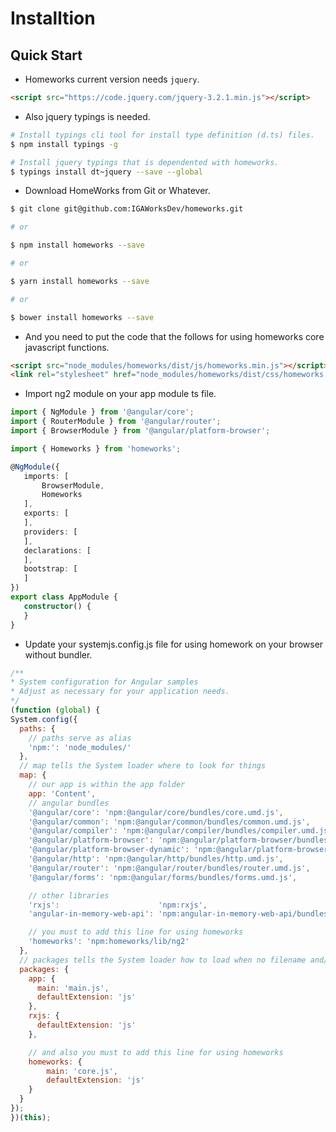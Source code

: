 ﻿# Installtion

## Quick Start

- Homeworks current version needs `jquery`.

```html
<script src="https://code.jquery.com/jquery-3.2.1.min.js"></script>
```

- Also jquery typings is needed.

```bash
# Install typings cli tool for install type definition (d.ts) files.
$ npm install typings -g

# Install jquery typings that is dependented with homeworks.
$ typings install dt~jquery --save --global
```

- Download HomeWorks from Git or Whatever.

 ```bash
$ git clone git@github.com:IGAWorksDev/homeworks.git

# or

$ npm install homeworks --save

# or

$ yarn install homeworks --save

# or

$ bower install homeworks --save
```

- And you need to put the code that the follows for using homeworks core javascript functions.

```html
<script src="node_modules/homeworks/dist/js/homeworks.min.js"></script>
<link rel="stylesheet" href="node_modules/homeworks/dist/css/homeworks.min.css" />
```

 - Import ng2 module on your app module ts file.

 ```typescript
import { NgModule } from '@angular/core';
import { RouterModule } from '@angular/router';
import { BrowserModule } from '@angular/platform-browser';

import { Homeworks } from 'homeworks';

@NgModule({
    imports: [
        BrowserModule,
        Homeworks
    ],
    exports: [
    ],
    providers: [
    ],
    declarations: [
    ],
    bootstrap: [
    ]
})
export class AppModule {
    constructor() {
    }
}
```

 - Update your systemjs.config.js file for using homework on your browser without bundler.

  ```javascript
/**
 * System configuration for Angular samples
 * Adjust as necessary for your application needs.
 */
(function (global) {
  System.config({
    paths: {
      // paths serve as alias
      'npm:': 'node_modules/'
    },
    // map tells the System loader where to look for things
    map: {
      // our app is within the app folder
      app: 'Content',
      // angular bundles
      '@angular/core': 'npm:@angular/core/bundles/core.umd.js',
      '@angular/common': 'npm:@angular/common/bundles/common.umd.js',
      '@angular/compiler': 'npm:@angular/compiler/bundles/compiler.umd.js',
      '@angular/platform-browser': 'npm:@angular/platform-browser/bundles/platform-browser.umd.js',
      '@angular/platform-browser-dynamic': 'npm:@angular/platform-browser-dynamic/bundles/platform-browser-dynamic.umd.js',
      '@angular/http': 'npm:@angular/http/bundles/http.umd.js',
      '@angular/router': 'npm:@angular/router/bundles/router.umd.js',
      '@angular/forms': 'npm:@angular/forms/bundles/forms.umd.js',

      // other libraries
      'rxjs':                      'npm:rxjs',
      'angular-in-memory-web-api': 'npm:angular-in-memory-web-api/bundles/in-memory-web-api.umd.js',

      // you must to add this line for using homeworks
      'homeworks': 'npm:homeworks/lib/ng2'
    },
    // packages tells the System loader how to load when no filename and/or no extension
    packages: {
      app: {
        main: 'main.js',
        defaultExtension: 'js'
      },
      rxjs: {
        defaultExtension: 'js'
      },

      // and also you must to add this line for using homeworks
      homeworks: {
          main: 'core.js',
          defaultExtension: 'js'
      }
    }
  });
})(this);
```
